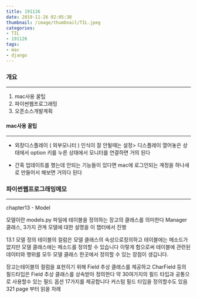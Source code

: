 ```yaml
---
title: 191126
date: 2019-11-26 02:05:38
thumbnail: /image/thumbnail/TIL.jpeg
categories:
- TIL
- 191126
tags:
- mac
- django
---
```


### 개요
------
1. mac사용 꿀팁
1. 파이썬웹프로그래밍
1. 오픈소스개발계획


#### mac사용 꿀팁
------
- 외장디스플레이 ( 외부모니터 ) 인식이 잘 안될때는 설정> 디스플레이 열어놓은 상태에서 option 키를 누른 상태에서 모니터를 연결하면 거의 된다

- 간혹 업데이트를 했는데 안되는 기능들이 있다면 mac에 로그인되는 계정을 하나새로 만들어서 해보면 거의다 된다

### 파이썬웹프로그래밍메모
------
chapter13 - Model

모델이란 models.py 파일에 테이블을 정의하는 장고의 클래스를 의미한다 Manager 클래스, 3가지 관계 모델에 대한 설명을 이 챕터에서 진행

13.1 모델 정의
테이블의 컬럼은 모델 클래스의 속성으로정의하고 테이블에는 메소드가 없지만 모델 클래스에는 메소드를 정의할 수 있습니다 이렇게 함으로써 테이블에 관련된 데이터와 행위를 모두 모델 클래스 한곳에서 정의할 수 있는 장점이 생깁니다. 

장고는테이블의 컬럼을 표현히기 위해 Field 추상 클래스를 제공하고 CharField 등의 필드타입은 Field 추상 클래스를 상속받아 정의한다 약 30여가지의 필드 타입과 공통으로 사용할수 있는 필드 옵션 17가지를 제공합니다 커스텀 필드 타입을 정의할수도 있음
321 page 부터 읽을 차례
